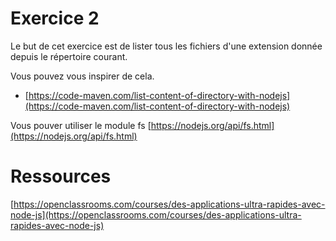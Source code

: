 # Exercice 2

Le but de cet exercice est de lister tous les fichiers d'une extension donnée depuis le répertoire courant. 

Vous pouvez vous inspirer de cela. 
- [https://code-maven.com/list-content-of-directory-with-nodejs](https://code-maven.com/list-content-of-directory-with-nodejs)

Vous pouver utiliser le module fs 
[https://nodejs.org/api/fs.html](https://nodejs.org/api/fs.html)

# Ressources 

[https://openclassrooms.com/courses/des-applications-ultra-rapides-avec-node-js](https://openclassrooms.com/courses/des-applications-ultra-rapides-avec-node-js)
